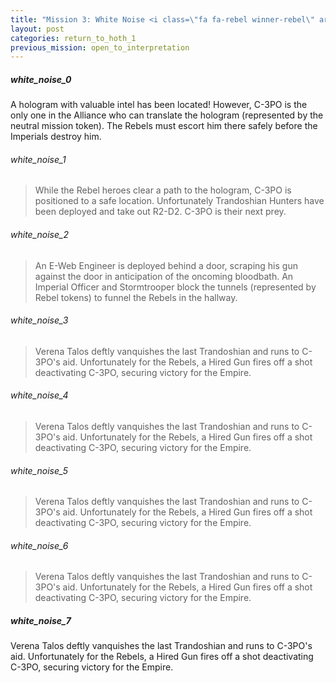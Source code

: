 ```yaml
---
title: "Mission 3: White Noise <i class=\"fa fa-rebel winner-rebel\" aria-hidden=\"true\"></i>"
layout: post
categories: return_to_hoth_1
previous_mission: open_to_interpretation
---
```


##### white_noise_0

A hologram with valuable intel has been located! However, C-3PO is the only one in the Alliance who can translate the hologram (represented by the neutral mission token). The Rebels must escort him there safely before the Imperials destroy him.

###### white_noise_1

> While the Rebel heroes clear a path to the hologram, C-3PO is positioned to a safe location. Unfortunately Trandoshian Hunters have been deployed and take out R2-D2. C-3PO is their next prey. 

###### white_noise_2

> An E-Web Engineer is deployed behind a door, scraping his gun against the door in anticipation of the oncoming bloodbath. An Imperial Officer and Stormtrooper block the tunnels (represented by Rebel tokens) to funnel the Rebels in the hallway.  

###### white_noise_3

> Verena Talos deftly vanquishes the last Trandoshian and runs to C-3PO's aid. Unfortunately for the Rebels, a Hired Gun fires off a shot deactivating C-3PO, securing victory for the Empire. 

###### white_noise_4

> Verena Talos deftly vanquishes the last Trandoshian and runs to C-3PO's aid. Unfortunately for the Rebels, a Hired Gun fires off a shot deactivating C-3PO, securing victory for the Empire. 

###### white_noise_5

> Verena Talos deftly vanquishes the last Trandoshian and runs to C-3PO's aid. Unfortunately for the Rebels, a Hired Gun fires off a shot deactivating C-3PO, securing victory for the Empire. 

###### white_noise_6

> Verena Talos deftly vanquishes the last Trandoshian and runs to C-3PO's aid. Unfortunately for the Rebels, a Hired Gun fires off a shot deactivating C-3PO, securing victory for the Empire. 

##### white_noise_7

Verena Talos deftly vanquishes the last Trandoshian and runs to C-3PO's aid. Unfortunately for the Rebels, a Hired Gun fires off a shot deactivating C-3PO, securing victory for the Empire. 